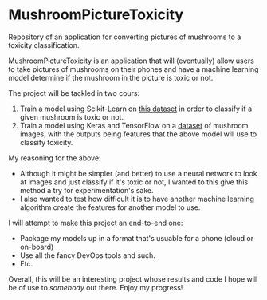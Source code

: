 # MushroomPictureToxicity
Repository of an application for converting pictures of mushrooms to a toxicity classification.

MushroomPictureToxicity is an application that will (eventually) allow users to take pictures of mushrooms on their phones and have a machine learning model determine if the mushroom in the picture is toxic or not.

The project will be tackled in two cours:

1. Train a model  using Scikit-Learn on [this dataset](https://www.kaggle.com/datasets/uciml/mushroom-classification) in order to classify if a given mushroom is toxic or not.
2. Train a model using Keras and TensorFlow on a [dataset](https://www.kaggle.com/datasets/lizhecheng/mushroom-classification) of mushroom images, with the outputs being features that the above model will use to classify toxicity.

My reasoning for the above:

* Although it might be simpler (and better) to use a neural network to look at images and just classify if it's toxic or not, I wanted to this give this method a try for experimentation's sake.
* I also wanted to test how difficult it is to have another machine learning algorithm create the features for another model to use.

I will attempt to make this project an end-to-end one:
* Package my models up in a format that's usuable for a phone (cloud or on-board)
* Use all the fancy DevOps tools and such.
* Etc.

Overall, this will be an interesting project whose results and code I hope will be of use to *somebody* out there. Enjoy my progress!
